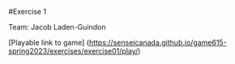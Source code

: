 #Exercise 1

Team: Jacob Laden-Guindon

[Playable link to game] (https://senseicanada.github.io/game615-spring2023/exercises/exercise01/play/)
